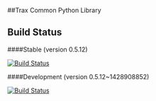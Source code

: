 ##Trax Common Python Library


## Build Status

####Stable (version 0.5.12)

[![Build Status](https://ci.traxtech.com/buildStatus/icon?job=python-common-prod)](https://ci.traxtech.com/job/python-common-prod/) 

####Development (version 0.5.12~1428908852)

[![Build Status](https://ci.traxtech.com/buildStatus/icon?job=python-common-dev)](https://ci.traxtech.com/job/python-common-dev/)  
